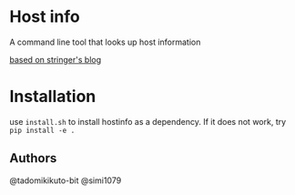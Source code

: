 # Host info

A command line tool that looks up host information

[based on stringer's blog](https://trstringer.com/easy-and-nice-python-cli)

# Installation

use `install.sh` to install hostinfo as a dependency.
If it does not work, try `pip install -e .`

## Authors

@tadomikikuto-bit @simi1079
